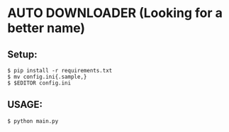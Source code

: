 # AUTO DOWNLOADER (Looking for a better name)

## Setup:
```
$ pip install -r requirements.txt
$ mv config.ini{.sample,}
$ $EDITOR config.ini
```

## USAGE:
```
$ python main.py
```
